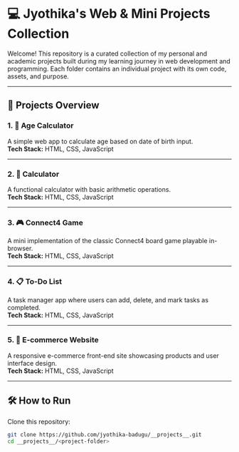 # 💻 Jyothika's Web & Mini Projects Collection

Welcome! This repository is a curated collection of my personal and academic projects built during my learning journey in web development and programming. Each folder contains an individual project with its own code, assets, and purpose.

---

## 📁 Projects Overview

### 1. 🧮 Age Calculator
A simple web app to calculate age based on date of birth input.  
**Tech Stack:** HTML, CSS, JavaScript

---

### 2. 🧠 Calculator
A functional calculator with basic arithmetic operations.  
**Tech Stack:** HTML, CSS, JavaScript

---

### 3. 🎮 Connect4 Game
A mini implementation of the classic Connect4 board game playable in-browser.  
**Tech Stack:** HTML, CSS, JavaScript

---

### 4. 📋 To-Do List
A task manager app where users can add, delete, and mark tasks as completed.  
**Tech Stack:** HTML, CSS, JavaScript

---

### 5. 🛒 E-commerce Website
A responsive e-commerce front-end site showcasing products and user interface design.  
**Tech Stack:** HTML, CSS, JavaScript

---

## 🛠 How to Run

Clone this repository:
```bash
git clone https://github.com/jyothika-badugu/__projects__.git
cd __projects__/<project-folder>
